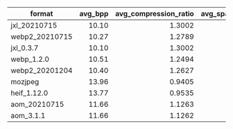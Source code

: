 |    format    |avg_bpp|avg_compression_ratio|avg_space_saving|wavg_encode_time|wavg_decode_time|weissman_score|
|--------------|------:|--------------------:|---------------:|---------------:|---------------:|-------------:|
|jxl_20210715  |  10.10|               1.3002|         0.23088|           31.52|          3.0728|        1.2416|
|webp2_20210715|  10.27|               1.2789|         0.21807|           27.98|          6.3383|        1.2354|
|jxl_0.3.7     |  10.10|               1.3002|         0.23088|           34.15|          3.3576|        1.2320|
|webp_1.2.0    |  10.51|               1.2494|         0.19963|           82.57|          4.2148|        1.0916|
|webp2_20201204|  10.40|               1.2627|         0.20805|           93.47|          6.5015|        1.0912|
|mozjpeg       |  13.96|               0.9405|        -0.06330|           10.96|          0.5793|        1.0000|
|heif_1.12.0   |  13.77|               0.9535|        -0.04878|           14.32|          4.9033|        0.9856|
|aom_20210715  |  11.66|               1.1263|         0.11215|          414.12|          4.3691|        0.8614|
|aom_3.1.1     |  11.66|               1.1262|         0.11209|          507.02|          4.4280|        0.8480|
